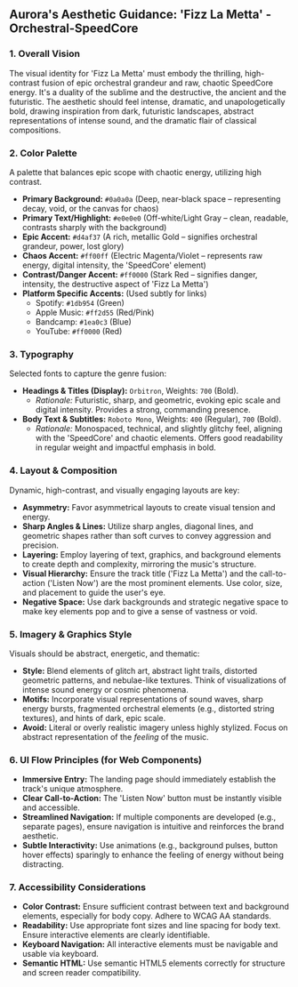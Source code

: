 ## Aurora's Aesthetic Guidance: 'Fizz La Metta' - Orchestral-SpeedCore

### 1. Overall Vision

The visual identity for 'Fizz La Metta' must embody the thrilling, high-contrast fusion of epic orchestral grandeur and raw, chaotic SpeedCore energy. It's a duality of the sublime and the destructive, the ancient and the futuristic. The aesthetic should feel intense, dramatic, and unapologetically bold, drawing inspiration from dark, futuristic landscapes, abstract representations of intense sound, and the dramatic flair of classical compositions.

### 2. Color Palette

A palette that balances epic scope with chaotic energy, utilizing high contrast.

*   **Primary Background:** `#0a0a0a` (Deep, near-black space – representing decay, void, or the canvas for chaos)
*   **Primary Text/Highlight:** `#e0e0e0` (Off-white/Light Gray – clean, readable, contrasts sharply with the background)
*   **Epic Accent:** `#d4af37` (A rich, metallic Gold – signifies orchestral grandeur, power, lost glory)
*   **Chaos Accent:** `#ff00ff` (Electric Magenta/Violet – represents raw energy, digital intensity, the 'SpeedCore' element)
*   **Contrast/Danger Accent:** `#ff0000` (Stark Red – signifies danger, intensity, the destructive aspect of 'Fizz La Metta')
*   **Platform Specific Accents:** (Used subtly for links)
    *   Spotify: `#1db954` (Green)
    *   Apple Music: `#ff2d55` (Red/Pink)
    *   Bandcamp: `#1ea0c3` (Blue)
    *   YouTube: `#ff0000` (Red)

### 3. Typography

Selected fonts to capture the genre fusion:

*   **Headings & Titles (Display):** `Orbitron`, Weights: `700` (Bold). 
    *   *Rationale:* Futuristic, sharp, and geometric, evoking epic scale and digital intensity. Provides a strong, commanding presence.
*   **Body Text & Subtitles:** `Roboto Mono`, Weights: `400` (Regular), `700` (Bold).
    *   *Rationale:* Monospaced, technical, and slightly glitchy feel, aligning with the 'SpeedCore' and chaotic elements. Offers good readability in regular weight and impactful emphasis in bold.

### 4. Layout & Composition

Dynamic, high-contrast, and visually engaging layouts are key:

*   **Asymmetry:** Favor asymmetrical layouts to create visual tension and energy.
*   **Sharp Angles & Lines:** Utilize sharp angles, diagonal lines, and geometric shapes rather than soft curves to convey aggression and precision.
*   **Layering:** Employ layering of text, graphics, and background elements to create depth and complexity, mirroring the music's structure.
*   **Visual Hierarchy:** Ensure the track title ('Fizz La Metta') and the call-to-action ('Listen Now') are the most prominent elements. Use color, size, and placement to guide the user's eye.
*   **Negative Space:** Use dark backgrounds and strategic negative space to make key elements pop and to give a sense of vastness or void.

### 5. Imagery & Graphics Style

Visuals should be abstract, energetic, and thematic:

*   **Style:** Blend elements of glitch art, abstract light trails, distorted geometric patterns, and nebulae-like textures. Think of visualizations of intense sound energy or cosmic phenomena.
*   **Motifs:** Incorporate visual representations of sound waves, sharp energy bursts, fragmented orchestral elements (e.g., distorted string textures), and hints of dark, epic scale.
*   **Avoid:** Literal or overly realistic imagery unless highly stylized. Focus on abstract representation of the *feeling* of the music.

### 6. UI Flow Principles (for Web Components)

*   **Immersive Entry:** The landing page should immediately establish the track's unique atmosphere.
*   **Clear Call-to-Action:** The 'Listen Now' button must be instantly visible and accessible.
*   **Streamlined Navigation:** If multiple components are developed (e.g., separate pages), ensure navigation is intuitive and reinforces the brand aesthetic.
*   **Subtle Interactivity:** Use animations (e.g., background pulses, button hover effects) sparingly to enhance the feeling of energy without being distracting.

### 7. Accessibility Considerations

*   **Color Contrast:** Ensure sufficient contrast between text and background elements, especially for body copy. Adhere to WCAG AA standards.
*   **Readability:** Use appropriate font sizes and line spacing for body text. Ensure interactive elements are clearly identifiable.
*   **Keyboard Navigation:** All interactive elements must be navigable and usable via keyboard.
*   **Semantic HTML:** Use semantic HTML5 elements correctly for structure and screen reader compatibility.

